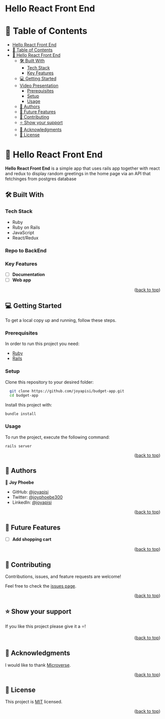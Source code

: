 # Hello React Front End

<a name="readme-top"></a>

<!-- TABLE OF CONTENTS -->

# 📗 Table of Contents

- [Hello React Front End](#about-project)
- [📗 Table of Contents](#-table-of-contents)
- [📖 Hello React Front End](#about-project)
  - [🛠 Built With ](#-built-with-)
    - [Tech Stack ](#tech-stack-)
    - [Key Features ](#key-features-)
  - [💻 Getting Started ](#-getting-started-)
  - [ Video Presentation](#video)
    - [Prerequisites](#prerequisites)
    - [Setup](#setup)
    - [Usage](#usage)
  - [👥 Authors ](#-authors-)
  - [🔭 Future Features ](#-future-features-)
  - [🤝 Contributing ](#-contributing-)
  - [⭐️ Show your support ](#️-show-your-support-)
  - [🙏 Acknowledgments ](#-acknowledgments-)
  - [📝 License ](#-license-)

<!-- PROJECT DESCRIPTION -->

# 📖 Hello React Front End <a name="about-project"></a>

**Hello React Front End** is a simple app that uses rails app together with react and redux to display random greetings in the home page via an API that fetchinges from postgres database
## 🛠 Built With <a name="built-with"></a>

### Tech Stack <a name="tech-stack"></a>
- Ruby
- Ruby on Rails
- JavaScript
- React/Redux


### Repo to BackEnd

<!-- Features -->

### Key Features <a name="key-features"></a>

- [ ] **Documentation**
- [ ] **Web app**

<p align="right">(<a href="#readme-top">back to top</a>)</p>

<!-- LIVE DEMO -->

<!-- GETTING STARTED -->

## 💻 Getting Started <a name="getting-started"></a>

To get a local copy up and running, follow these steps.

### Prerequisites

In order to run this project you need:

- [Ruby](https://www.ruby-lang.org/en/)
- [Rails](https://rubyonrails.org/)

### Setup

Clone this repository to your desired folder:

```sh
  git clone https://github.com/joyapisi/budget-app.git
  cd budget-app
```

<!-- ### Install -->

Install this project with:

```
bundle install
```

### Usage

To run the project, execute the following command:

```
rails server
```

<p align="right">(<a href="#readme-top">back to top</a>)</p>

<!-- AUTHORS -->

## 👥 Authors <a name="authors"></a>

👤 **Joy Phoebe**

- GitHub: [@joyapisi](https://github.com/joyapisi)
- Twitter: [@joyphoebe300](https://twitter.com/joyphoebe300)
- LinkedIn: [@joyapisi](https://linkedin.com/in/joyapisi)

<p align="right">(<a href="#readme-top">back to top</a>)</p>

<!-- FUTURE FEATURES -->

## 🔭 Future Features <a name="future-features"></a>

- [ ] **Add shopping cart**

<p align="right">(<a href="#readme-top">back to top</a>)</p>

<!-- CONTRIBUTING -->

## 🤝 Contributing <a name="contributing"></a>

Contributions, issues, and feature requests are welcome!

Feel free to check the [issues page](../../issues/).

<p align="right">(<a href="#readme-top">back to top</a>)</p>

<!-- SUPPORT -->

## ⭐️ Show your support <a name="support"></a>

If you like this project please give it a ⭐️!

<p align="right">(<a href="#readme-top">back to top</a>)</p>

<!-- ACKNOWLEDGEMENTS -->

## 🙏 Acknowledgments <a name="acknowledgements"></a>

I would like to thank [Microverse](https://bit.ly/MicroverseTN).

<p align="right">(<a href="#readme-top">back to top</a>)</p>

<!-- LICENSE -->

## 📝 License <a name="license"></a>

This project is [MIT](./LICENSE) licensed.

<p align="right">(<a href="#readme-top">back to top</a>)</p>
